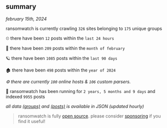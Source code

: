 
## summary
_february 15th, 2024_

ransomwatch is currently crawling `326` sites belonging to `175` unique groups

⏲ there have been `12` posts within the `last 24 hours`

🦈 there have been `209` posts within the `month of february`

🪐 there have been `1085` posts within the `last 90 days`

🏚 there have been `498` posts within the `year of 2024`

_⚙️ there are currently `100` online hosts & `106` custom parsers._

🦕 ransomwatch has been running for `2 years, 5 months and 9 days` and indexed `9955` posts

_all data  [(groups)](http://ransomwhat.telemetry.ltd/groups) and [(posts)](http://ransomwhat.telemetry.ltd/posts) is available in JSON (updated hourly)_

> ransomwatch is fully [open source](https://github.com/joshhighet/ransomwatch#ransomwatch--). please consider [sponsoring](https://github.com/sponsors/joshhighet) if you find it useful!
